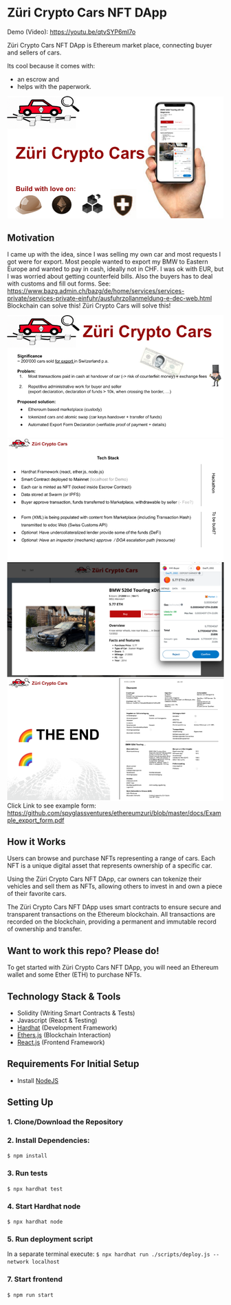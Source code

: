 # Züri Crypto Cars NFT DApp

Demo (Video): https://youtu.be/qtvSYP6mI7o

Züri Crypto Cars NFT DApp is Ethereum market place, connecting buyer and sellers of cars.

Its cool because it comes with:
- an escrow and 
- helps with the paperwork.

![](docs/1.png?raw=true)

## Motivation
I came up with the idea, since I was selling my own car and most requests I got were for export. 
Most people wanted to export my BMW to Eastern Europe and wanted to pay in cash, ideally not in CHF. 
I was ok with EUR, but I was worried about getting counterfeid bills. Also the buyers has to deal with customs and fill out forms.
See: https://www.bazg.admin.ch/bazg/de/home/services/services-private/services-private-einfuhr/ausfuhrzollanmeldung-e-dec-web.html
Blockchain can solve this! Züri Crypto Cars will solve this!

![](docs/2.png?raw=true)
![](docs/techstack.png?raw=true)
![](docs/BUY.png?raw=true)
![](docs/form.png?raw=true)
Click Link to see example form: https://github.com/spyglassventures/ethereumzuri/blob/master/docs/Example_export_form.pdf

## How it Works
Users can browse and purchase NFTs representing a range of cars. Each NFT is a unique digital asset that represents ownership of a specific car.

Using the Züri Crypto Cars NFT DApp, car owners can tokenize their vehicles and sell them as NFTs, allowing others to invest in and own a piece of their favorite cars.

The Züri Crypto Cars NFT DApp uses smart contracts to ensure secure and transparent transactions on the Ethereum blockchain. All transactions are recorded on the blockchain, providing a permanent and immutable record of ownership and transfer.

## Want to work this repo? Please do!
To get started with Züri Crypto Cars NFT DApp, you will need an Ethereum wallet and some Ether (ETH) to purchase NFTs.


## Technology Stack & Tools

- Solidity (Writing Smart Contracts & Tests)
- Javascript (React & Testing)
- [Hardhat](https://hardhat.org/) (Development Framework)
- [Ethers.js](https://docs.ethers.io/v5/) (Blockchain Interaction)
- [React.js](https://reactjs.org/) (Frontend Framework)

## Requirements For Initial Setup
- Install [NodeJS](https://nodejs.org/en/)

## Setting Up
### 1. Clone/Download the Repository

### 2. Install Dependencies:
`$ npm install`

### 3. Run tests
`$ npx hardhat test`

### 4. Start Hardhat node
`$ npx hardhat node`

### 5. Run deployment script
In a separate terminal execute:
`$ npx hardhat run ./scripts/deploy.js --network localhost`

### 7. Start frontend
`$ npm run start`
